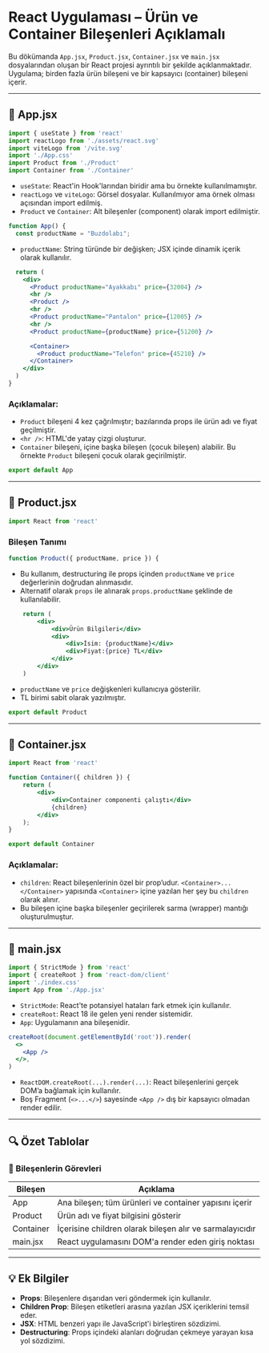 # React Uygulaması – Ürün ve Container Bileşenleri Açıklamalı

Bu dökümanda `App.jsx`, `Product.jsx`, `Container.jsx` ve `main.jsx` dosyalarından oluşan bir React projesi ayrıntılı bir şekilde açıklanmaktadır. Uygulama; birden fazla ürün bileşeni ve bir kapsayıcı (container) bileşeni içerir.

---

## 📄 App.jsx

```jsx
import { useState } from 'react'
import reactLogo from './assets/react.svg'
import viteLogo from '/vite.svg'
import './App.css'
import Product from './Product'
import Container from './Container'
```

- `useState`: React'in Hook'larından biridir ama bu örnekte kullanılmamıştır.
- `reactLogo` ve `viteLogo`: Görsel dosyalar. Kullanılmıyor ama örnek olması açısından import edilmiş.
- `Product` ve `Container`: Alt bileşenler (component) olarak import edilmiştir.

```jsx
function App() {
  const productName = "Buzdolabı";
```

- `productName`: String türünde bir değişken; JSX içinde dinamik içerik olarak kullanılır.

```jsx
  return (
    <div>
      <Product productName="Ayakkabı" price={32004} />
      <hr />
      <Product />
      <hr />
      <Product productName="Pantalon" price={12005} />
      <hr />
      <Product productName={productName} price={51200} />

      <Container>
        <Product productName="Telefon" price={45210} />
      </Container>
    </div>
  )
}
```

### Açıklamalar:
- `Product` bileşeni 4 kez çağrılmıştır; bazılarında props ile ürün adı ve fiyat geçilmiştir.
- `<hr />`: HTML'de yatay çizgi oluşturur.
- `Container` bileşeni, içine başka bileşen (çocuk bileşen) alabilir. Bu örnekte `Product` bileşeni çocuk olarak geçirilmiştir.

```jsx
export default App
```

---

## 📄 Product.jsx

```jsx
import React from 'react'
```

### Bileşen Tanımı

```jsx
function Product({ productName, price }) {
```

- Bu kullanım, destructuring ile props içinden `productName` ve `price` değerlerinin doğrudan alınmasıdır.
- Alternatif olarak `props` ile alınarak `props.productName` şeklinde de kullanılabilir.

```jsx
    return (
        <div>
            <div>Ürün Bilgileri</div>
            <div>
                <div>İsim: {productName}</div>
                <div>Fiyat:{price} TL</div>
            </div>
        </div>
    )
```

- `productName` ve `price` değişkenleri kullanıcıya gösterilir.
- TL birimi sabit olarak yazılmıştır.

```jsx
export default Product
```

---

## 📄 Container.jsx

```jsx
import React from 'react'

function Container({ children }) {
    return (
        <div>
            <div>Container componenti çalıştı</div>
            {children}
        </div>
    );
}

export default Container
```

### Açıklamalar:
- `children`: React bileşenlerinin özel bir prop’udur. `<Container>...</Container>` yapısında `<Container>` içine yazılan her şey bu `children` olarak alınır.
- Bu bileşen içine başka bileşenler geçirilerek sarma (wrapper) mantığı oluşturulmuştur.

---

## 📄 main.jsx

```jsx
import { StrictMode } from 'react'
import { createRoot } from 'react-dom/client'
import './index.css'
import App from './App.jsx'
```

- `StrictMode`: React'te potansiyel hataları fark etmek için kullanılır.
- `createRoot`: React 18 ile gelen yeni render sistemidir.
- `App`: Uygulamanın ana bileşenidir.

```jsx
createRoot(document.getElementById('root')).render(
  <>
    <App />
  </>,
)
```

- `ReactDOM.createRoot(...).render(...)`: React bileşenlerini gerçek DOM’a bağlamak için kullanılır.
- Boş Fragment (`<>...</>`) sayesinde `<App />` dış bir kapsayıcı olmadan render edilir.

---

## 🔍 Özet Tablolar

### 🧩 Bileşenlerin Görevleri

| Bileşen     | Açıklama                                                   |
|-------------|------------------------------------------------------------|
| App         | Ana bileşen; tüm ürünleri ve container yapısını içerir     |
| Product     | Ürün adı ve fiyat bilgisini gösterir                       |
| Container   | İçerisine children olarak bileşen alır ve sarmalayıcıdır   |
| main.jsx    | React uygulamasını DOM'a render eden giriş noktası         |

---

## 💡 Ek Bilgiler

- **Props**: Bileşenlere dışarıdan veri göndermek için kullanılır.
- **Children Prop**: Bileşen etiketleri arasına yazılan JSX içeriklerini temsil eder.
- **JSX**: HTML benzeri yapı ile JavaScript'i birleştiren sözdizimi.
- **Destructuring**: Props içindeki alanları doğrudan çekmeye yarayan kısa yol sözdizimi.

